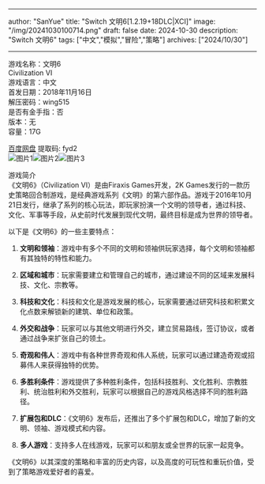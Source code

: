 
---
author: "SanYue"
title: "Switch 文明6[1.2.19+18DLC|XCI]"
image: "/img/20241030100714.png"
draft: false
date: 2024-10-30
description: "Switch 文明6"
tags: ["中文","模拟","冒险","策略"]
archives: ["2024/10/30"]

---

游戏名称：文明6   
Civilization VI    
游戏语言：中文  
首发日期：2018年11月16日  
解压密码：wing515  
是否有金手指：否  
版本：无   
容量：17G

[百度网盘](https://pan.baidu.com/s/18CZJ33qNo0Cpn-W5B1z28g) 提取码: fyd2  
![图片1](/img/258cb8c4d283e52cf8.jpg)![图片2](/img/63ebeb006b.jpg)![图片3](/img/01156a692.jpg)  

游戏简介  
《文明6》（Civilization VI）是由Firaxis Games开发，2K Games发行的一款历史策略回合制游戏，是经典游戏系列《文明》的第六部作品。游戏于2016年10月21日发行，继承了系列的核心玩法，即玩家扮演一个文明的领导者，通过科技、文化、军事等手段，从史前时代发展到现代文明，最终目标是成为世界的领导者。

以下是《文明6》的一些主要特点：

1. **文明和领袖**：游戏中有多个不同的文明和领袖供玩家选择，每个文明和领袖都有其独特的特性和能力。

2. **区域和城市**：玩家需要建立和管理自己的城市，通过建设不同的区域来发展科技、文化、宗教等。

3. **科技和文化**：科技和文化是游戏发展的核心，玩家需要通过研究科技和积累文化点数来解锁新的建筑、单位和政策。

4. **外交和战争**：玩家可以与其他文明进行外交，建立贸易路线，签订协议，或者通过战争来扩张自己的领土。

5. **奇观和伟人**：游戏中有各种世界奇观和伟人系统，玩家可以通过建造奇观或招募伟人来获得独特的优势。

6. **多胜利条件**：游戏提供了多种胜利条件，包括科技胜利、文化胜利、宗教胜利、统治胜利和外交胜利，玩家可以根据自己的游戏风格选择不同的胜利路径。

7. **扩展包和DLC**：《文明6》发布后，还推出了多个扩展包和DLC，增加了新的文明、领袖、游戏模式和内容。

8. **多人游戏**：支持多人在线游戏，玩家可以和朋友或全世界的玩家一起竞争。

《文明6》以其深度的策略和丰富的历史内容，以及高度的可玩性和重玩价值，受到了策略游戏爱好者的喜爱。
